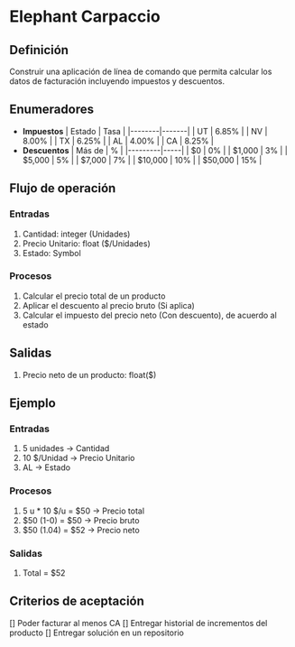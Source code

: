 # Elephant Carpaccio
## Definición
Construir una aplicación de línea de comando que permita calcular los datos de facturación incluyendo impuestos y descuentos.
## Enumeradores
* **Impuestos**
| Estado | Tasa  |
|--------|-------|
| UT     | 6.85% |
| NV     | 8.00% |
| TX     | 6.25% |
| AL     | 4.00% |
| CA     | 8.25% |
* **Descuentos**
| Más de  | %   |
|---------|-----|
| $0      | 0%  |
| $1,000  | 3%  |
| $5,000  | 5%  |
| $7,000  | 7%  |
| $10,000 | 10% |
| $50,000 | 15% |
## Flujo de operación
### Entradas
1. Cantidad: integer (Unidades)
2. Precio Unitario: float ($/Unidades)
3. Estado: Symbol
### Procesos
1. Calcular el precio total de un producto
2. Aplicar el descuento al precio bruto (Si aplica)
3. Calcular el impuesto del precio neto (Con descuento), de acuerdo al estado
## Salidas
1. Precio neto de un producto: float($)
## Ejemplo
### Entradas
1. 5 unidades  -> Cantidad
2. 10 $/Unidad -> Precio Unitario
3. AL          -> Estado 
### Procesos
1. 5 u * 10 $/u = $50  -> Precio total
2. $50 (1-0) = $50 -> Precio bruto
3. $50 (1.04) = $52 -> Precio neto
### Salidas 
1. Total = $52
## Criterios de aceptación
[] Poder facturar al menos CA
[] Entregar historial de incrementos del producto
[] Entregar solución en un repositorio
